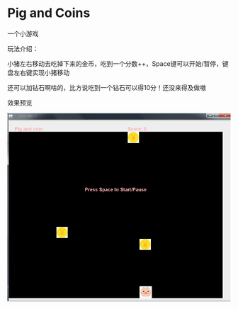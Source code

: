 # Pig and Coins
一个小游戏

玩法介绍：

小猪左右移动去吃掉下来的金币，吃到一个分数++，Space键可以开始/暂停，键盘左右键实现小猪移动

还可以加钻石啊啥的，比方说吃到一个钻石可以得10分！还没来得及做嗷

效果预览

![image](https://github.com/EEEmma/Pig-and-Coins/blob/master/src/resources/display.png)
